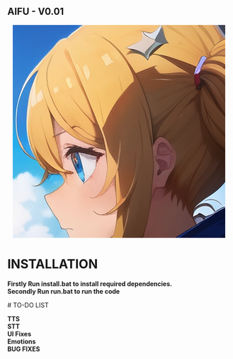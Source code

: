 ## AIFU - V0.01
<div align="center">
  <img src="https://github.com/DeoDorqnt387/AIFU/blob/main/images/g(1).png">
</div>

# INSTALLATION
<p>
  <b>
Firstly Run install.bat to install required dependencies.
<br>
Secondly Run run.bat to run the code
</b>
</p>
# TO-DO LIST
<b>
<p>
TTS
  <br>
STT
  <br>
UI Fixes
  <br>
Emotions
  <br>
BUG FIXES
</p>
</b>
